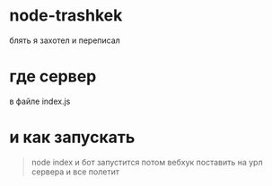 # node-trashkek
блять я захотел и переписал


# где сервер
в файле index.js

# и как запускать
> node index
и бот запустится
потом вебхук поставить на урл сервера и все полетит